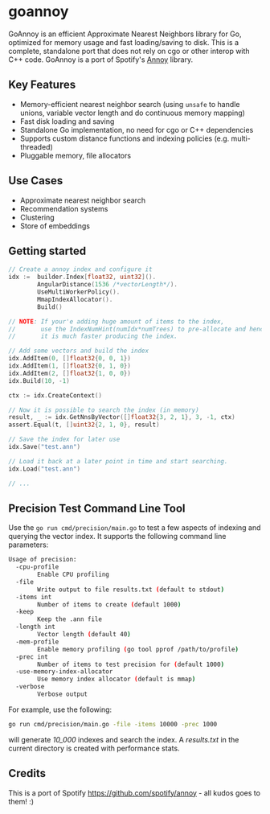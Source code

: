 # goannoy

GoAnnoy is an efficient Approximate Nearest Neighbors library for Go, optimized for memory usage and fast loading/saving to disk. This is a complete, standalone port that does not rely on cgo or other interop with C++ code. GoAnnoy is a port of Spotify's [Annoy](https://github.com/spotify/annoy) library.

## Key Features

* Memory-efficient nearest neighbor search (using `unsafe` to handle unions, variable vector length and do continuous memory mapping)
* Fast disk loading and saving
* Standalone Go implementation, no need for cgo or C++ dependencies
* Supports custom distance functions and indexing policies (e.g. multi-threaded)
* Pluggable memory, file allocators

## Use Cases

* Approximate nearest neighbor search
* Recommendation systems
* Clustering
* Store of embeddings

## Getting started

```go
// Create a annoy index and configure it
idx := 	builder.Index[float32, uint32]().
		AngularDistance(1536 /*vectorLength*/).
		UseMultiWorkerPolicy().
		MmapIndexAllocator().
		Build()

// NOTE: If your'e adding huge amount of items to the index,
//       use the IndexNumHint(numIdx*numTrees) to pre-allocate and hence
//       it is much faster producing the index.

// Add some vectors and build the index
idx.AddItem(0, []float32{0, 0, 1})
idx.AddItem(1, []float32{0, 1, 0})
idx.AddItem(2, []float32{1, 0, 0})
idx.Build(10, -1)

ctx := idx.CreateContext()

// Now it is possible to search the index (in memory)
result, _ := idx.GetNnsByVector([]float32{3, 2, 1}, 3, -1, ctx)
assert.Equal(t, []uint32{2, 1, 0}, result)

// Save the index for later use
idx.Save("test.ann")

// Load it back at a later point in time and start searching.
idx.Load("test.ann")

// ...
```

## Precision Test Command Line Tool

Use the `go run cmd/precision/main.go` to test a few aspects of indexing and querying the vector index. It supports the following command line parameters:

```bash
Usage of precision:
  -cpu-profile
    	Enable CPU profiling
  -file
    	Write output to file results.txt (default to stdout)
  -items int
    	Number of items to create (default 1000)
  -keep
    	Keep the .ann file
  -length int
    	Vector length (default 40)
  -mem-profile
    	Enable memory profiling (go tool pprof /path/to/profile)
  -prec int
    	Number of items to test precision for (default 1000)
  -use-memory-index-allocator
    	Use memory index allocator (default is mmap)
  -verbose
    	Verbose output
```

For example, use the following:
```bash
go run cmd/precision/main.go -file -items 10000 -prec 1000
```
will generate *10_000* indexes and search the index. A _results.txt_ in the current directory is created with performance stats.

## Credits

This is a port of Spotify https://github.com/spotify/annoy - all kudos goes to them! :)

